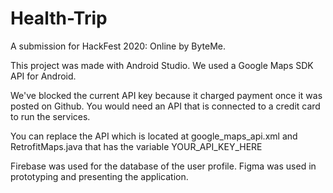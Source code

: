 # Health-Trip
A submission for HackFest 2020: Online by ByteMe.

This project was made with Android Studio.
We used a Google Maps SDK API for Android.

We've blocked the current API key because it charged payment once it was posted on Github.
You would need an API that is connected to a credit card to run the services.
  
  You can replace the API which is located at google_maps_api.xml and RetrofitMaps.java that has the variable YOUR_API_KEY_HERE
  
Firebase was used for the database of the user profile.
Figma was used in prototyping and presenting the application.
